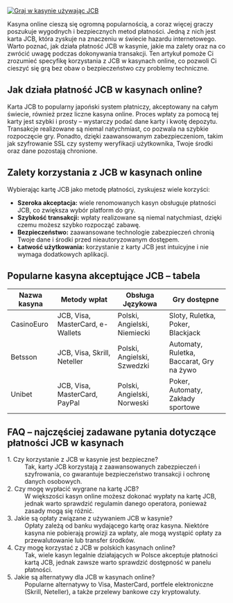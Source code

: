 [![Graj w kasynie używając JCB](https://123-caf.pages.dev/gitsignup.png)](https://vrmoo.ru/Bt82HjjY)

<p>Kasyna online cieszą się ogromną popularnością, a coraz więcej graczy poszukuje wygodnych i bezpiecznych metod płatności. Jedną z nich jest karta JCB, która zyskuje na znaczeniu w świecie hazardu internetowego. Warto poznać, jak działa płatność JCB w kasynie, jakie ma zalety oraz na co zwrócić uwagę podczas dokonywania transakcji. Ten artykuł pomoże Ci zrozumieć specyfikę korzystania z JCB w kasynach online, co pozwoli Ci cieszyć się grą bez obaw o bezpieczeństwo czy problemy techniczne.</p>  <h2>Jak działa płatność JCB w kasynach online?</h2> <p>Karta JCB to popularny japoński system płatniczy, akceptowany na całym świecie, również przez liczne kasyna online. Proces wpłaty za pomocą tej karty jest szybki i prosty – wystarczy podać dane karty i kwotę depozytu. Transakcje realizowane są niemal natychmiast, co pozwala na szybkie rozpoczęcie gry. Ponadto, dzięki zaawansowanym zabezpieczeniom, takim jak szyfrowanie SSL czy systemy weryfikacji użytkownika, Twoje środki oraz dane pozostają chronione.</p>  <h2>Zalety korzystania z JCB w kasynach online</h2> <p>Wybierając kartę JCB jako metodę płatności, zyskujesz wiele korzyści:</p> <ul>   <li><strong>Szeroka akceptacja:</strong> wiele renomowanych kasyn obsługuje płatności JCB, co zwiększa wybór platform do gry.</li>   <li><strong>Szybkość transakcji:</strong> wpłaty realizowane są niemal natychmiast, dzięki czemu możesz szybko rozpocząć zabawę.</li>   <li><strong>Bezpieczeństwo:</strong> zaawansowane technologie zabezpieczeń chronią Twoje dane i środki przed nieautoryzowanym dostępem.</li>   <li><strong>Łatwość użytkowania:</strong> korzystanie z karty JCB jest intuicyjne i nie wymaga dodatkowych aplikacji.</li> </ul>  <h2>Popularne kasyna akceptujące JCB – tabela</h2> <table>   <thead>     <tr>       <th>Nazwa kasyna</th>       <th>Metody wpłat</th>       <th>Obsługa Językowa</th>       <th>Gry dostępne</th>     </tr>   </thead>   <tbody>     <tr>       <td>CasinoEuro</td>       <td>JCB, Visa, MasterCard, e-Wallets</td>       <td>Polski, Angielski, Niemiecki</td>       <td>Sloty, Ruletka, Poker, Blackjack</td>     </tr>     <tr>       <td>Betsson</td>       <td>JCB, Visa, Skrill, Neteller</td>       <td>Polski, Angielski, Szwedzki</td>       <td>Automaty, Ruletka, Baccarat, Gry na żywo</td>     </tr>     <tr>       <td>Unibet</td>       <td>JCB, Visa, MasterCard, PayPal</td>       <td>Polski, Angielski, Norweski</td>       <td>Poker, Automaty, Zakłady sportowe</td>     </tr>   </tbody> </table>  <h2>FAQ – najczęściej zadawane pytania dotyczące płatności JCB w kasynach</h2> <dl>   <dt>1. Czy korzystanie z JCB w kasynie jest bezpieczne?</dt>   <dd>Tak, karty JCB korzystają z zaawansowanych zabezpieczeń i szyfrowania, co gwarantuje bezpieczeństwo transakcji i ochronę danych osobowych.</dd>      <dt>2. Czy mogę wypłacić wygrane na kartę JCB?</dt>   <dd>W większości kasyn online możesz dokonać wypłaty na kartę JCB, jednak warto sprawdzić regulamin danego operatora, ponieważ zasady mogą się różnić.</dd>      <dt>3. Jakie są opłaty związane z używaniem JCB w kasynie?</dt>   <dd>Opłaty zależą od banku wydającego kartę oraz kasyna. Niektóre kasyna nie pobierają prowizji za wpłaty, ale mogą wystąpić opłaty za przewalutowanie lub transfer środków.</dd>      <dt>4. Czy mogę korzystać z JCB w polskich kasynach online?</dt>   <dd>Tak, wiele kasyn legalnie działających w Polsce akceptuje płatności kartą JCB, jednak zawsze warto sprawdzić dostępność w panelu płatności.</dd>      <dt>5. Jakie są alternatywy dla JCB w kasynach online?</dt>   <dd>Popularne alternatywy to Visa, MasterCard, portfele elektroniczne (Skrill, Neteller), a także przelewy bankowe czy kryptowaluty.</dd> </dl>